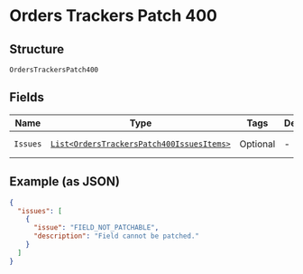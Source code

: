
# Orders Trackers Patch 400

## Structure

`OrdersTrackersPatch400`

## Fields

| Name | Type | Tags | Description | Getter | Setter |
|  --- | --- | --- | --- | --- | --- |
| `Issues` | [`List<OrdersTrackersPatch400IssuesItems>`](../../doc/models/containers/orders-trackers-patch-400-issues-items.md) | Optional | - | List<OrdersTrackersPatch400IssuesItems> getIssues() | setIssues(List<OrdersTrackersPatch400IssuesItems> issues) |

## Example (as JSON)

```json
{
  "issues": [
    {
      "issue": "FIELD_NOT_PATCHABLE",
      "description": "Field cannot be patched."
    }
  ]
}
```

